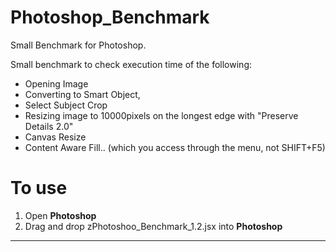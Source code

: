 # Photoshop_Benchmark
Small Benchmark for Photoshop. 

Small benchmark to check execution time of the following:
- Opening Image
- Converting to Smart Object,
- Select Subject Crop
- Resizing image to 10000pixels on the longest edge with "Preserve Details 2.0" 
- Canvas Resize
- Content Aware Fill.. (which you access through the menu, not SHIFT+F5)

# To use
1. Open **Photoshop**
2. Drag and drop zPhotoshoo_Benchmark_1.2.jsx into **Photoshop**

---

